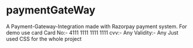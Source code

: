 # paymentGateWay
A Payment-Gateway-Integration made with Razorpay payment system.  For demo use card  Card No:- 4111 1111 1111 1111  cvv:- Any  Validity:- Any  Just used CSS for the whole project
